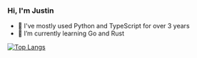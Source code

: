 ### Hi, I'm Justin

- 🦍 I've mostly used Python and TypeScript for over 3 years
- 🦀 I’m currently learning Go and Rust

[![Top Langs](https://github-readme-stats.vercel.app/api/top-langs/?username=jonesjust&layout=compact&theme=catppuccin_mocha&hide=html,css,scss)](https://github.com/anuraghazra/github-readme-stats)

